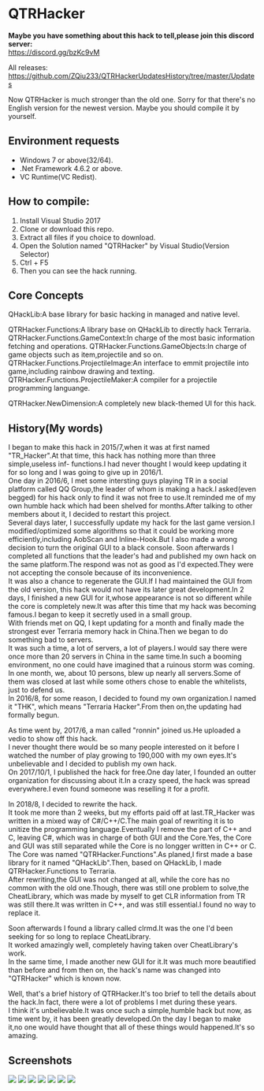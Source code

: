 # QTRHacker

**Maybe you have something about this hack to tell,please join this discord server:**  
https://discord.gg/bzKc9vM  

All releases: https://github.com/ZQiu233/QTRHackerUpdatesHistory/tree/master/Updates

Now QTRHacker is much stronger than the old one.
Sorry for that there's no English version for the newest version.
Maybe you should compile it by yourself.

## Environment requests
* Windows 7 or above(32/64).
* .Net Framework 4.6.2 or above.
* VC Runtime(VC Redist).

## How to compile:
1. Install Visual Studio 2017
2. Clone or download this repo.
3. Extract all files if you choice to download.
4. Open the Solution named "QTRHacker" by Visual Studio(Version Selector)
5. Ctrl + F5
6. Then you can see the hack running.

## Core Concepts
QHackLib:A base library for basic hacking in managed and native level.

QTRHacker.Functions:A library base on QHackLib to directly hack Terraria.
QTRHacker.Functions.GameContext:In charge of the most basic information fetching and operations.
QTRHacker.Functions.GameObjects:In charge of game objects such as item,projectile and so on.
QTRHacker.Functions.ProjectileImage:An interface to emmit projectile into game,including rainbow drawing and texting.
QTRHacker.Functions.ProjectileMaker:A compiler for a projectile programming languange.

QTRHacker.NewDimension:A completely new black-themed UI for this hack.

## History(My words)
I began to make this hack in 2015/7,when it was at first named "TR_Hacker".At that time, this hack has nothing more than three simple,useless inf- functions.I had never thought I would keep updating it for so long and I was going to give up in 2016/1.  
One day in 2016/6, I met some intersting guys playing TR in a social platform called QQ Group,the leader of whom is making a hack.I asked(even begged) for his hack only to find it was not free to use.It reminded me of my own humble hack which had been shelved for months.After talking to other members about it, I decided to restart this project.  
Several days later, I successfully update my hack for the last game version.I modified/optimized some algorithms so that it could be working more efficiently,including AobScan and Inline-Hook.But I also made a wrong decision to turn the original GUI to a black console.
Soon afterwards I completed all functions that the leader's had and published my own hack on the same platform.The respond was not as good as I'd expected.They were not accepting the console because of its inconvenience.  
It was also a chance to regenerate the GUI.If I had maintained the GUI from the old version, this hack would not have its later great development.In 2 days, I finished a new GUI for it,whose appearance is not so different while the core is completely new.It was after this time that my hack was becoming famous.I began to keep it secretly used in a small group.  
With friends met on QQ, I kept updating for a month and finally made the strongest ever Terraria memory hack in China.Then we began to do something bad to servers.  
It was such a time, a lot of servers, a lot of players.I would say there were once more than 20 servers in China in the same time.In such a booming environment, no one could have imagined that a ruinous storm was coming.  
In one month, we, about 10 persons, blew up nearly all servers.Some of them was closed at last while some others chose to enable the whitelists, just to defend us.  
In 2016/8, for some reason, I decided to found my own organization.I named it "THK", which means "Terraria Hacker".From then on,the updating had formally begun.

As time went by, 2017/6, a man called "ronnin" joined us.He uploaded a vedio to show off this hack.  
I never thought there would be so many people interested on it before I watched the number of play growing to 190,000 with my own eyes.It's unbelievable and I decided to publish my own hack.  
On 2017/10/1, I published the hack for free.One day later, I founded an outter organization for discussing about it.In a crazy speed, the hack was spread everywhere.I even found someone was reselling it for a profit.

In 2018/8, I decided to rewrite the hack.  
It took me more than 2 weeks, but my efforts paid off at last.TR_Hacker was written in a mixed way of C#/C++/C.The main goal of rewriting it is to unitize the programming language.Eventually I remove the part of C++ and C, leaving C#, which was in charge of both GUI and the Core.Yes, the Core and GUI was still separated while the Core is no longger written in C++ or C.  
The Core was named "QTRHacker.Functions".As planed,I first made a base library for it named "QHackLib".Then, based on QHackLib, I made QTRHacker.Functions to Terraria.  
After rewriting,the GUI was not changed at all, while the core has no common with the old one.Though, there was still one problem to solve,the CheatLibrary, which was made by myself to get CLR information from TR was still there.It was written in C++, and was still essential.I found no way to replace it.

Soon afterwards I found a library called clrmd.It was the one I'd been seeking for so long to replace CheatLibrary.  
It worked amazingly well, completely having taken over CheatLibrary's work.  
In the same time, I made another new GUI for it.It was much more beautified than before and from then on, the hack's name was changed into "QTRHacker" which is known now.

Well, that's a brief history of QTRHacker.It's too brief to tell the details about the hack.In fact, there were a lot of problems I met during these years.  
I think it's unbelievable.It was once such a simple,humble hack but now, as time went by, it has been greatly developed.On the day I began to make it,no one would have thought that all of these things would happened.It's so amazing.

## Screenshots
![](./Screenshots/1.png)
![](./Screenshots/2.png)
![](./Screenshots/3.png)
![](./Screenshots/4.png)
![](./Screenshots/5.png)
![](./Screenshots/6.png)
![](./Screenshots/7.png)
